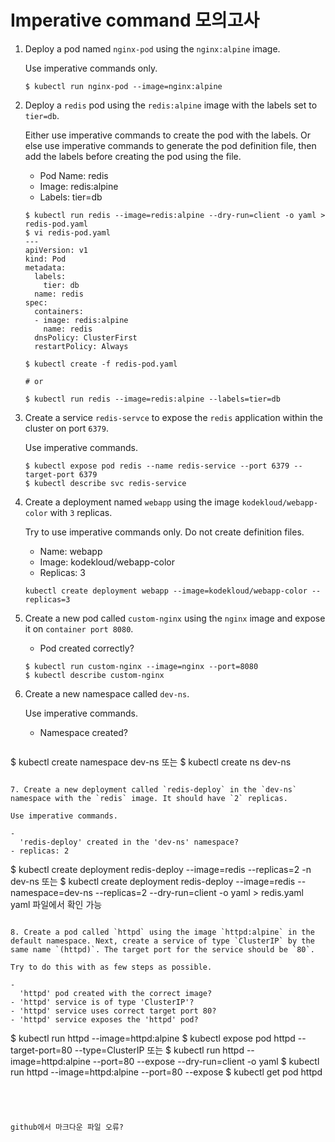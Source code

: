 # Imperative command 모의고사 



1. Deploy a pod named `nginx-pod` using the `nginx:alpine` image.

   Use imperative commands only.

   ```
   $ kubectl run nginx-pod --image=nginx:alpine
   ```

2. Deploy a `redis` pod using the `redis:alpine` image with the labels set to `tier=db`.

   Either use imperative commands to create the pod with the labels. Or else use imperative commands to generate the pod definition file, then add the labels before creating the pod using the file.

   - Pod Name: redis
   - Image: redis:alpine
   - Labels: tier=db

   ```
   $ kubectl run redis --image=redis:alpine --dry-run=client -o yaml > redis-pod.yaml
   $ vi redis-pod.yaml
   ---
   apiVersion: v1
   kind: Pod
   metadata:
     labels:
       tier: db
     name: redis
   spec:
     containers:
     - image: redis:alpine
       name: redis
     dnsPolicy: ClusterFirst
     restartPolicy: Always
   
   $ kubectl create -f redis-pod.yaml
   
   # or
   
   $ kubectl run redis --image=redis:alpine --labels=tier=db
   ```

3. Create a service `redis-servce` to expose the `redis` application within the cluster on port `6379`.

   Use imperative commands.

   ```
   $ kubectl expose pod redis --name redis-service --port 6379 --target-port 6379
   $ kubectl describe svc redis-service
   ```
   
4. Create a deployment named `webapp` using the image `kodekloud/webapp-color` with `3` replicas.

   Try to use imperative commands only. Do not create definition files.

   - Name: webapp
   - Image: kodekloud/webapp-color
   - Replicas: 3

   ```
   kubectl create deployment webapp --image=kodekloud/webapp-color --replicas=3
   ```

5. Create a new pod called `custom-nginx` using the `nginx` image and expose it on `container port 8080`.

   - Pod created correctly?

   ```
   $ kubectl run custom-nginx --image=nginx --port=8080
   $ kubectl describe custom-nginx
   ```

6. Create a new namespace called `dev-ns`.

   Use imperative commands.

   - Namespace created?
   
   ```
$ kubectl create namespace dev-ns 
   또는
   $ kubectl create ns dev-ns
   ```

7. Create a new deployment called `redis-deploy` in the `dev-ns` namespace with the `redis` image. It should have `2` replicas.

   Use imperative commands.

   - 
     'redis-deploy' created in the 'dev-ns' namespace?
   - replicas: 2

   ```
   $ kubectl create deployment redis-deploy --image=redis --replicas=2 -n dev-ns
   또는
   $ kubectl create deployment redis-deploy --image=redis --namespace=dev-ns --replicas=2 --dry-run=client -o yaml > redis.yaml
   yaml 파일에서 확인 가능
   ```

8. Create a pod called `httpd` using the image `httpd:alpine` in the default namespace. Next, create a service of type `ClusterIP` by the same name `(httpd)`. The target port for the service should be `80`.

   Try to do this with as few steps as possible.

   - 
     'httpd' pod created with the correct image?
   - 'httpd' service is of type 'ClusterIP'?
   - 'httpd' service uses correct target port 80?
   - 'httpd' service exposes the 'httpd' pod?

   ```
   $ kubectl run httpd --image=httpd:alpine
   $ kubectl expose pod httpd --target-port=80 --type=ClusterIP
   또는
   $ kubectl run httpd --image=httpd:alpine --port=80 --expose --dry-run=client -o yaml
   $ kubectl run httpd --image=httpd:alpine --port=80 --expose
   $ kubectl get pod httpd
   ```
   



github에서 마크다운 파일 오류?